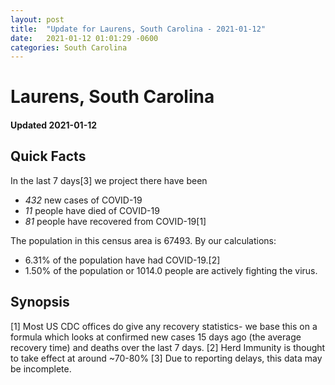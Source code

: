 ```yaml
---
layout: post
title:  "Update for Laurens, South Carolina - 2021-01-12"
date:   2021-01-12 01:01:29 -0600
categories: South Carolina
---
```


# Laurens, South Carolina
#### Updated 2021-01-12

## Quick Facts

In the last 7 days[3] we project there have been
- *432* new cases of COVID-19
- *11* people have died of COVID-19
- *81* people have recovered from COVID-19[1]

The population in this census area is 67493. By our calculations:
- 6.31% of the population have had COVID-19.[2]
- 1.50% of the population or 1014.0 people are actively fighting the virus.

## Synopsis




[1] Most US CDC offices do give any recovery statistics- we base this on a formula which looks at confirmed new cases
15 days ago (the average recovery time) and deaths over the last 7 days.
[2] Herd Immunity is thought to take effect at around ~70-80%
[3] Due to reporting delays, this data may be incomplete. 
    